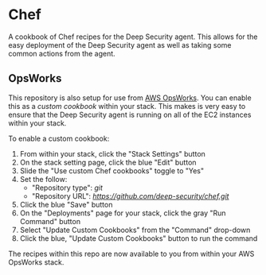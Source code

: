 # Chef

A cookbook of Chef recipes for the Deep Security agent. This allows for the easy deployment of the Deep Security agent as well as taking some common actions from the agent.

## OpsWorks

This repository is also setup for use from [AWS OpsWorks](https://aws.amazon.com/opsworks/). You can enable this as a *custom cookbook* within your stack. This makes is very easy to ensure that the Deep Security agent is running on all of the EC2 instances within your stack.

To enable a custom cookbook:

1. From within your stack, click the "Stack Settings" button
1. On the stack setting page, click the blue "Edit" button
1. Slide the "Use custom Chef cookbooks" toggle to "Yes"
1. Set the follow:
	- "Repository type": *git*
	- "Repository URL": *https://github.com/deep-security/chef.git*
1. Click the blue "Save" button
1. On the "Deployments" page for your stack, click the gray "Run Command" button
1. Select "Update Custom Cookbooks" from the "Command" drop-down
1. Click the blue, "Update Custom Cookbooks" button to run the command

The recipes within this repo are now available to you from within your AWS OpsWorks stack.